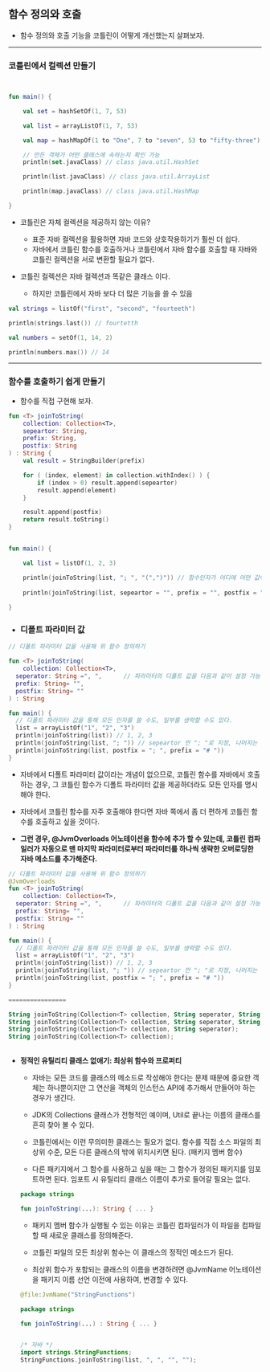 ## 함수 정의와 호출

- 함수 정의와 호출 기능을 코틀린이 어떻게 개선했는지 살펴보자.



***

### 코틀린에서 컬렉션 만들기



```kotlin


fun main() {

    val set = hashSetOf(1, 7, 53)

    val list = arrayListOf(1, 7, 53)

    val map = hashMapOf(1 to "One", 7 to "seven", 53 to "fifty-three") // to가 키워드가 아니라 일반 함수

    // 만든 객체가 어떤 클래스에 속하는지 확인 가능
    println(set.javaClass) // class java.util.HashSet

    println(list.javaClass) // class java.util.ArrayList

    println(map.javaClass) // class java.util.HashMap

}

```



- 코틀린은 자체 컬렉션을 제공하지 않는 이유?
  - 표준 자바 컬렉션을 활용하면 자바 코드와 상호작용하기가 훨씬 더 쉽다. 
  - 자바에서 코틀린 함수를 호출하거나 코틀린에서 자바 함수를 호출할 때 자바와 코틀린 컬렉션을 서로 변환할 필요가 없다.

- 코틀린 컬렉션은 자바 컬렉션과 똑같은 클래스 이다.
  - 하지만 코틀린에서 자바 보다 더 많은 기능을 쓸 수 있음

```kotlin
val strings = listOf("first", "second", "fourteeth")

println(strings.last()) // fourtetth

val numbers = setOf(1, 14, 2)

println(numbers.max()) // 14
```



***

### 함수를 호출하기 쉽게 만들기

- 함수를 직접 구현해 보자.

```kotlin
fun <T> joinToString(
    collection: Collection<T>,
    sepeartor: String,
    prefix: String,
    postfix: String
) : String {
    val result = StringBuilder(prefix)

    for ( (index, element) in collection.withIndex() ) {
        if (index > 0) result.append(sepeartor)
        result.append(element)
    }

    result.append(postfix)
    return result.toString()
}


fun main() {

    val list = listOf(1, 2, 3)

    println(joinToString(list, "; ", "(",")")) // 함수인자가 어디에 어떤 값이 들어 가는지 함수 시그니처를 보지 않는 이상 파악하기 어렵다. (가독성 문제)
  
  	println(joinToString(list, sepeartor = "", prefix = "", postfix = ", ")) // 코틀린에서는 이와 같은 방식으로 파라미터 이름을 명시할 수 있다.
 
}
```



- ### 디폴트 파라미터 값 

```kotlin
// 디폴트 파라미터 값을 사용해 위 함수 정의하기

fun <T> joinToString(
	collection: Collection<T>,
  seperator: String =", ", 		// 파라미터의 디폴트 값을 다음과 같이 설정 가능
  prefix: String= "",
  postfix: String= ""
) : String

fun main() {
  // 디폴트 파라미터 값을 통해 모든 인자를 쓸 수도, 일부를 생략할 수도 있다.
  list = arrayListOf("1", "2", "3")
  println(joinToString(list)) // 1, 2, 3
  println(joinToString(list, "; ")) // sepeartor 만 "; "로 지정, 나머지는 생략
  println(joinToString(list, postfix = "; ", prefix = "# "))
}
```



- 자바에서 디폴트 파라미터 값이라는 개념이 없으므로, 코틀린 함수를 자바에서 호출하는 경우, 그 코틀린 함수가 디폴트 파라미터 값을 제공하더라도 모든 인자를 명시해야 한다.

- 자바에서 코틀린 함수를 자주 호출해야 한다면 자바 쪽에서 좀 더 편하게 코틀린 함수를 호출하고 싶을 것이다.

- __그런 경우, @JvmOverloads 어노테이션을 함수에 추가 할 수 있는데, 코틀린 컴파일러가 자동으로 맨 마지막 파라미터로부터 파라미터를 하나씩 생략한 오버로딩한 자바 메소드를 추가해준다.__



```kotlin
// 디폴트 파라미터 값을 사용해 위 함수 정의하기
@JvmOverloads
fun <T> joinToString(
	collection: Collection<T>,
  seperator: String =", ", 		// 파라미터의 디폴트 값을 다음과 같이 설정 가능
  prefix: String= "",
  postfix: String= ""
) : String

fun main() {
  // 디폴트 파라미터 값을 통해 모든 인자를 쓸 수도, 일부를 생략할 수도 있다.
  list = arrayListOf("1", "2", "3")
  println(joinToString(list)) // 1, 2, 3
  println(joinToString(list, "; ")) // sepeartor 만 "; "로 지정, 나머지는 생략
  println(joinToString(list, postfix = "; ", prefix = "# "))
}

================

String joinToString(Collection<T> collection, String seperator, String prefix, String postfix); 
String joinToString(Collection<T> collection, String seperator, String prefix); 
String joinToString(Collection<T> collection, String seperator); 
String joinToString(Collection<T> collection);
                                   
```



- __정적인 유틸리티 클래스 없애기: 최상위 함수와 프로퍼티__

  - 자바는 모든 코드를 클래스의 메소드로 작성해야 한다는 문제 때문에 중요한 객체는 하나뿐이지만 그 연산을 객체의 인스턴스 API에 추가해서 만들어야 하는 경우가 생긴다.

  

  - JDK의 Collections 클래스가 전형적인 예이며, Util로 끝나는 이름의 클래스를 흔히 찾아 볼 수 있다.

  

  - 코틀린에서는 이런 무의미한 클래스는 필요가 없다.  함수를 직접 소스 파일의 최상위 수준, 모든 다른 클래스의 밖에 위치시키면 된다. (패키지 멤버 함수)

  

  - 다른 패키지에서 그 함수를 사용하고 싶을 때는 그 함수가 정의된 패키지를 임포트하면 된다. 임포트 시 유틸리티 클래스 이름이 추가로 들어갈 필요는 없다.

  

  ```kotlin
  package strings
  
  fun joinToString(...): String { ... }
  ```

  

  - 패키지 멤버 함수가 실행될 수 있는 이유는  코틀린 컴파일러가 이 파일을 컴파일 할 때 새로운 클래스를 정의해준다.

  

  - 코틀린 파일의 모든 최상위 함수는 이 클래스의 정적인 메소드가 된다.

  

  - 최상위 함수가 포함되는 클래스의 이름을 변경하려면 @JvmName 어노테이션을 패키지 이름 선언 이전에 사용하여, 변경할 수 있다.

  

  ```kotlin
  @file:JvmName("StringFunctions")
  
  package strings
  
  fun joinToString(...) : String { ... }
  
  
  /* 자바 */
  import strings.StringFunctions;
  StringFunctions.joinToString(list, ", ", "", "");
  ```

  

  

  

